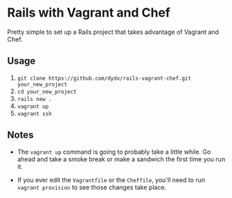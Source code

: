 # Rails with Vagrant and Chef

Pretty simple to set up a Rails project that takes advantage of Vagrant and Chef.

## Usage
1. `git clone https://github.com/dydx/rails-vagrant-chef.git your_new_project`
2. `cd your_new_project`
3. `rails new .`
4. `vagrant up`
5. `vagrant ssh`

## Notes
* The `vagrant up` command is going to probably take a little while. Go ahead and take a smoke break or make a sandwich the first time you run it.

* If you ever edit the `Vagrantfile` or the `Cheffile`, you'll need to run `vagrant provision` to see those changes take place.
